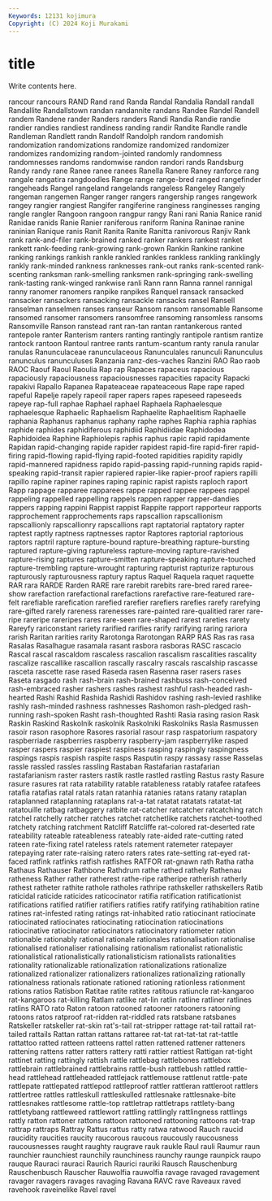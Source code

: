 ```yaml
---
Keywords: 12131 kojimura
Copyright: (C) 2024 Koji Murakami
---
```


# title

Write contents here.



 rancour
rancours RAND Rand rand Randa Randal Randalia Randall randall Randallite
Randallstown randan randannite randans Randee Randel Randell randem Randene rander
Randers randers Randi Randia Randie randie randier randies randiest randiness
randing randir Randite Randle randle Randleman Randlett randn Randolf Randolph
random randomish randomization randomizations randomize randomized randomizer randomizes randomizing random-jointed
randomly randomness randomnesses randoms randomwise randon randori rands Randsburg Randy
randy rane Ranee ranee ranees Ranella Ranere Raney ranforce rang
rangale rangatira rangdoodles Range range range-bred ranged rangefinder rangeheads Rangel
rangeland rangelands rangeless Rangeley Rangely rangeman rangemen Ranger ranger rangers
rangership ranges rangework rangey rangier rangiest Rangifer rangiferine ranginess ranginesses
ranging rangle rangler Rangoon rangoon rangpur rangy Rani rani Rania
Ranice ranid Ranidae ranids Ranie Ranier raniferous raniform Ranina Raninae
ranine raninian Ranique ranis Ranit Ranita Ranite Ranitta ranivorous Ranjiv
Rank rank rank-and-filer rank-brained ranked ranker rankers rankest ranket rankett
rank-feeding rank-growing rank-grown Rankin Rankine rankine ranking rankings rankish rankle
rankled rankles rankless rankling ranklingly rankly rank-minded rankness ranknesses rank-out
ranks rank-scented rank-scenting ranksman rank-smelling ranksmen rank-springing rank-swelling rank-tasting rank-winged
rankwise ranli Rann rann Ranna rannel rannigal ranny ranomer ranomers
ranpike ranpikes Ranquel ransack ransacked ransacker ransackers ransacking ransackle ransacks
ransel Ransell ranselman ranselmen ranses ranseur Ransom ransom ransomable Ransome
ransomed ransomer ransomers ransomfree ransoming ransomless ransoms Ransomville Ranson ranstead
rant ran-tan rantan rantankerous ranted rantepole ranter Ranterism ranters ranting
rantingly rantipole rantism rantize rantock rantoon Rantoul rantree rants rantum-scantum
ranty ranula ranular ranulas Ranunculaceae ranunculaceous Ranunculales ranunculi Ranunculus ranunculus
ranunculuses Ranzania ranz-des-vaches Ranzini RAO Rao raob RAOC Raouf Raoul
Raoulia Rap rap Rapaces rapaceus rapacious rapaciously rapaciousness rapaciousnesses rapacities
rapacity Rapacki rapakivi Rapallo Rapanea Rapateaceae rapateaceous Rape rape raped
rapeful Rapelje rapely rapeoil raper rapers rapes rapeseed rapeseeds rapeye
rap-full raphae Raphael raphael Raphaela Raphaelesque raphaelesque Raphaelic Raphaelism Raphaelite
Raphaelitism Raphaelle raphania Raphanus raphanus raphany raphe raphes Raphia raphia
raphias raphide raphides raphidiferous raphidiid Raphidiidae Raphidodea Raphidoidea Raphine Raphiolepis
raphis raphus rapic rapid rapidamente Rapidan rapid-changing rapide rapider rapidest
rapid-fire rapid-firer rapid-firing rapid-flowing rapid-flying rapid-footed rapidities rapidity rapidly rapid-mannered
rapidness rapido rapid-passing rapid-running rapids rapid-speaking rapid-transit rapier rapiered rapier-like
rapier-proof rapiers rapilli rapillo rapine rapiner rapines raping rapinic rapist
rapists raploch raport Rapp rappage rapparee rapparees rappe rapped rappee
rappees rappel rappeling rappelled rappelling rappels rappen rapper rapper-dandies rappers
rapping rappini Rappist rappist Rappite rapport rapporteur rapports rapprochement rapprochements
raps rapscallion rapscallionism rapscallionly rapscallionry rapscallions rapt raptatorial raptatory rapter
raptest raptly raptness raptnesses raptor Raptores raptorial raptorious raptors raptril
rapture rapture-bound rapture-breathing rapture-bursting raptured rapture-giving raptureless rapture-moving rapture-ravished rapture-rising
raptures rapture-smitten rapture-speaking rapture-touched rapture-trembling rapture-wrought rapturing rapturist rapturize rapturous
rapturously rapturousness raptury raptus Raquel Raquela raquet raquette RAR rara
RARDE Rarden RARE rare rarebit rarebits rare-bred rared raree-show rarefaction
rarefactional rarefactions rarefactive rare-featured rare-felt rarefiable rarefication rarefied rarefier rarefiers
rarefies rarefy rarefying rare-gifted rarely rareness rarenesses rare-painted rare-qualitied rarer
rare-ripe rareripe rareripes rares rare-seen rare-shaped rarest rareties rarety Rareyfy
rariconstant rariety rarified rarifies rarify rarifying raring rariora rarish Raritan
rarities rarity Rarotonga Rarotongan RARP RAS Ras ras rasa Rasalas
Rasalhague rasamala rasant rasbora rasboras RASC rascacio Rascal rascal rascaldom
rascaless rascalion rascalism rascalities rascality rascalize rascallike rascallion rascally rascalry
rascals rascalship rascasse rasceta rascette rase rased Raseda rasen Rasenna
raser rasers rases Raseta rasgado rash rash-brain rash-brained rashbuss rash-conceived
rash-embraced rasher rashers rashes rashest rashful rash-headed rash-hearted Rashi Rashid
Rashida Rashidi Rashidov rashing rash-levied rashlike rashly rash-minded rashness rashnesses
Rashomon rash-pledged rash-running rash-spoken Rasht rash-thoughted Rashti Rasia rasing rasion
Rask Raskin Raskind Raskolnik raskolnik Raskolniki Raskolniks Rasla Rasmussen rasoir
rason rasophore Rasores rasorial rasour rasp raspatorium raspatory raspberriade raspberries
raspberry raspberry-jam raspberrylike rasped rasper raspers raspier raspiest raspiness rasping
raspingly raspingness raspings raspis raspish raspite rasps Rasputin raspy rassasy
rasse Rasselas rassle rassled rassles rassling Rastaban Rastafarian rastafarian rastafarianism
raster rasters rastik rastle rastled rastling Rastus rasty Rasure rasure
rasures rat rata ratability ratable ratableness ratably ratafee ratafees ratafia
ratafias ratal ratals ratan ratanhia ratanies ratans ratany rataplan rataplanned
rataplanning rataplans rat-a-tat ratatat ratatats ratatat-tat ratatouille ratbag ratbaggery ratbite
rat-catcher ratcatcher ratcatching ratch ratchel ratchelly ratcher ratches ratchet ratchetlike
ratchets ratchet-toothed ratchety ratching ratchment Ratcliff Ratcliffe rat-colored rat-deserted rate
rateability rateable rateableness rateably rate-aided rate-cutting rated rateen rate-fixing ratel
rateless ratels ratement ratemeter ratepayer ratepaying rater rate-raising ratero raters
rates rate-setting rat-eyed rat-faced ratfink ratfinks ratfish ratfishes RATFOR rat-gnawn
rath Ratha ratha Rathaus Rathauser Rathbone Rathdrum rathe rathed rathely
Rathenau ratheness Rather rather ratherest rathe-ripe ratheripe ratherish ratherly rathest
ratheter rathite rathole ratholes rathripe rathskeller rathskellers Ratib raticidal raticide
raticides raticocinator ratifia ratification ratificationist ratifications ratified ratifier ratifiers ratifies
ratify ratifying ratihabition ratine ratines rat-infested rating ratings rat-inhabited ratio
ratiocinant ratiocinate ratiocinated ratiocinates ratiocinating ratiocination ratiocinations ratiocinative ratiocinator ratiocinators
ratiocinatory ratiometer ration rationable rationably rational rationale rationales rationalisation rationalise
rationalised rationaliser rationalising rationalism rationalist rationalistic rationalistical rationalistically rationalisticism rationalists
rationalities rationality rationalizable rationalization rationalizations rationalize rationalized rationalizer rationalizers rationalizes
rationalizing rationally rationalness rationals rationate rationed rationing rationless rationment rations
ratios Ratisbon Ratitae ratite ratites ratitous ratiuncle rat-kangaroo rat-kangaroos rat-killing
Ratlam ratlike rat-lin ratlin ratline ratliner ratlines ratlins RATO rato
Raton ratoon ratooned ratooner ratooners ratooning ratoons ratos ratproof rat-ridden
rat-riddled rats ratsbane ratsbanes Ratskeller ratskeller rat-skin rat's-tail rat-stripper rattage
rat-tail rattail rat-tailed rattails Rattan rattan rattans rattaree rat-tat rat-tat-tat
rat-tattle rattattoo ratted ratteen ratteens rattel ratten rattened rattener ratteners
rattening rattens ratter ratters rattery ratti rattier rattiest Rattigan rat-tight
rattinet ratting rattingly rattish rattle rattlebag rattlebones rattlebox rattlebrain rattlebrained
rattlebrains rattle-bush rattlebush rattled rattle-head rattlehead rattleheaded rattlejack rattlemouse rattlenut
rattle-pate rattlepate rattlepated rattlepod rattleproof rattler rattleran rattleroot rattlers rattlertree
rattles rattleskull rattleskulled rattlesnake rattlesnake-bite rattlesnakes rattlesome rattle-top rattletrap rattletraps
rattlety-bang rattletybang rattleweed rattlewort rattling rattlingly rattlingness rattlings rattly ratton
rattoner rattons rattoon rattooned rattooning rattoons rat-trap rattrap rattraps Rattray
Rattus rattus ratty ratwa ratwood Rauch raucid raucidity raucities raucity
raucorous raucous raucously raucousness raucousnesses raught raughty raugrave rauk raukle
Raul rauli Raumur raun raunchier raunchiest raunchily raunchiness raunchy raunge
raunpick raupo rauque Rauraci rauraci Raurich Raurici rauriki Rausch Rauschenburg
Rauschenbusch Rauscher Rauwolfia rauwolfia ravage ravaged ravagement ravager ravagers ravages
ravaging Ravana RAVC rave Raveaux raved ravehook raveinelike Ravel ravel
